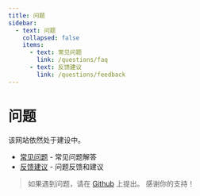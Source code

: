 ```yaml
---
title: 问题
sidebar:
  - text: 问题
    collapsed: false
    items:
      - text: 常见问题
        link: /questions/faq
      - text: 反馈建议
        link: /questions/feedback
---
```


# 问题

该网站依然处于建设中。

- [常见问题](/questions/faq) - 常见问题解答
- [反馈建议](/questions/feedback) - 问题反馈和建议

> 如果遇到问题，请在 [Github](https://github.com/xiaoliziawa/Blogs/issues) 上提出。
> 感谢你的支持！
